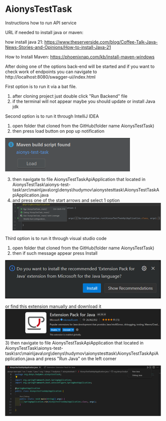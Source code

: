 # AionysTestTask
Instructions how to run API service

URL if needed to install java or maven:

how install java 21: https://www.theserverside.com/blog/Coffee-Talk-Java-News-Stories-and-Opinions/How-to-install-Java-21

How to Install Maven: https://phoenixnap.com/kb/install-maven-windows

After doing one of the options back-end will be started and if you want to check work
of endpoints you can navigate to http://localhost:8080/swagger-ui/index.html

First option is to run it via a bat file.
1) after cloning project just double click "Run Backend" file
2) if the terminal will not appear maybe you should update or install Java jdk

Second option is to run it through IntelliJ IDEA
1) open folder that cloned from the GitHub(folder name AionysTestTask)
2) then press load button on pop up notification

![img_1.png](img_1.png)

3) then navigate to file AionysTestTaskApiApplication that located in AionysTestTask\aionys-test-task\src\main\java\org\denys\hudymov\aionystesttask\AionysTestTaskApiApplication.java
4) and press one of the start arrows and select 1 option ![img_3.png](img_3.png)

Third option is to run it through visual studio code
1) open folder that cloned from the GitHub(folder name AionysTestTask)
2) then if such message appear press Install

![img_4.png](img_4.png) 

or find this extension manually and download it
![img_5.png](img_5.png)
3) then navigate to file AionysTestTaskApiApplication that located in AionysTestTask\aionys-test-task\src\main\java\org\denys\hudymov\aionystesttask\AionysTestTaskApiApplication.java
and press "Run Java" on the left corner

![img_6.png](img_6.png)

